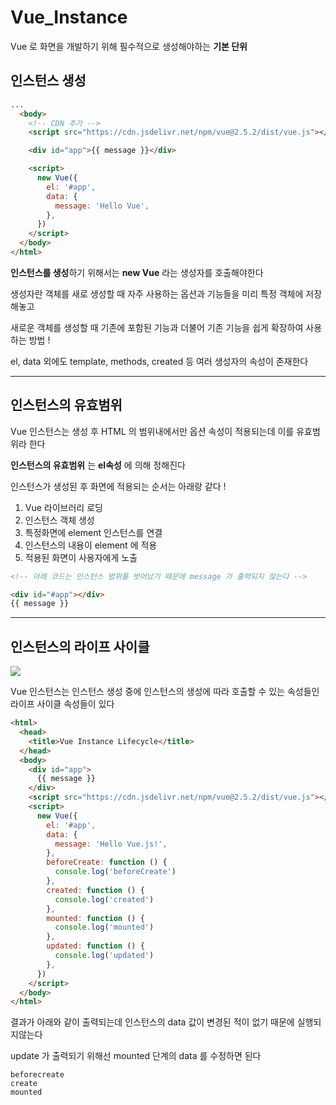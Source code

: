 # Vue_Instance

Vue 로 화면을 개발하기 위해 필수적으로 생성해야하는 **기본 단위**

## 인스턴스 생성

```html
...
  <body>
    <!-- CDN 추가 -->
    <script src="https://cdn.jsdelivr.net/npm/vue@2.5.2/dist/vue.js"></script>

    <div id="app">{{ message }}</div>

    <script>
      new Vue({
        el: '#app',
        data: {
          message: 'Hello Vue',
        },
      })
    </script>
  </body>
</html>
```

**인스턴스를 생성**하기 위해서는 **new Vue** 라는 생성자를 호출해야한다

생성자란 객체를 새로 생성할 때 자주 사용하는 옵션과 기능들을 미리 특정 객체에 저장해놓고

새로운 객체를 생성할 때 기존에 포함된 기능과 더불어 기존 기능을 쉽게 확장하여 사용하는 방법 !

el, data 외에도 template, methods, created 등 여러 생성자의 속성이 존재한다

---

## 인스턴스의 유효범위

Vue 인스턴스는 생성 후 HTML 의 범위내에서만 옵션 속성이 적용되는데 이를 유효범위라 한다

**인스턴스의 유효범위** 는 **el속성** 에 의해 정해진다

인스턴스가 생성된 후 화면에 적용되는 순서는 아래랑 같다 !

1. Vue 라이브러리 로딩
2. 인스턴스 객체 생성
3. 특정화면에 element 인스턴스를 연결
4. 인스턴스의 내용이 element 에 적용
5. 적용된 화면이 사용자에게 노출

```html
<!-- 아래 코드는 인스턴스 범위를 벗어났기 때문에 message 가 출력되지 않는다 -->

<div id="#app"></div>
{{ message }}
```

---

## 인스턴스의 라이프 사이클

<img src="https://img1.daumcdn.net/thumb/R1280x0/?scode=mtistory2&fname=https%3A%2F%2Fk.kakaocdn.net%2Fdn%2FcBRP50%2FbtqEANhTvvV%2FAPUj8IaEefht8d4YEcpxo0%2Fimg.png">

Vue 인스턴스는 인스턴스 생성 중에 인스턴스의 생성에 따라 호출할 수 있는 속성들인 라이프 사이클 속성들이 있다

```html
<html>
  <head>
    <title>Vue Instance Lifecycle</title>
  </head>
  <body>
    <div id="app">
      {{ message }}
    </div>
    <script src="https://cdn.jsdelivr.net/npm/vue@2.5.2/dist/vue.js"></script>
    <script>
      new Vue({
        el: '#app',
        data: {
          message: 'Hello Vue.js!',
        },
        beforeCreate: function () {
          console.log('beforeCreate')
        },
        created: function () {
          console.log('created')
        },
        mounted: function () {
          console.log('mounted')
        },
        updated: function () {
          console.log('updated')
        },
      })
    </script>
  </body>
</html>
```

결과가 아래와 같이 출력되는데 인스턴스의 data 값이 변경된 적이 없기 때문에 실행되지않는다

update 가 출력되기 위해선 mounted 단계의 data 를 수정하면 된다

```
beforecreate
create
mounted
```

